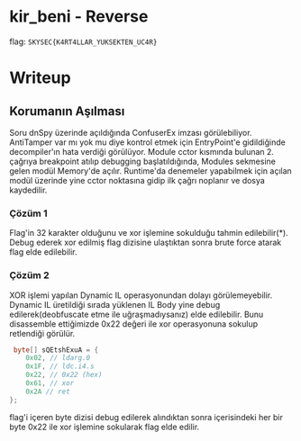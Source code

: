 # kir_beni - Reverse

flag: `SKYSEC{K4RT4LLAR_YUKSEKTEN_UC4R}`

# Writeup
## Korumanın Aşılması
Soru dnSpy üzerinde açıldığında ConfuserEx imzası görülebiliyor. AntiTamper var mı yok mu diye kontrol etmek için EntryPoint'e gidildiğinde decompiler'ın hata verdiği görülüyor. Module cctor kısmında bulunan 2. çağrıya breakpoint atılıp debugging başlatıldığında, Modules sekmesine gelen modül Memory'de açılır. Runtime'da denemeler yapabilmek için açılan modül üzerinde yine cctor noktasına gidip ilk çağrı noplanır ve dosya kaydedilir.

### Çözüm 1
Flag'in 32 karakter olduğunu ve xor işlemine sokulduğu tahmin edilebilir(*). Debug ederek xor edilmiş flag dizisine ulaştıktan sonra brute force atarak flag elde edilebilir.

### Çözüm 2
XOR işlemi yapılan Dynamic IL operasyonundan dolayı görülemeyebilir. Dynamic IL üretildiği sırada yüklenen IL Body yine debug edilerek(deobfuscate etme ile uğraşmadıysanız) elde edilebilir. Bunu disassemble ettiğimizde 0x22 değeri ile xor operasyonuna sokulup retlendiği görülür.

```csharp
 byte[] sQEtshExuA = {
	0x02, // ldarg.0
    0x1F, // ldc.i4.s
    0x22, // 0x22 (hex)
    0x61, // xor
    0x2A // ret
};
```
 
flag'i içeren byte dizisi debug edilerek alındıktan sonra içerisindeki her bir byte 0x22 ile xor işlemine sokularak flag elde edilir.